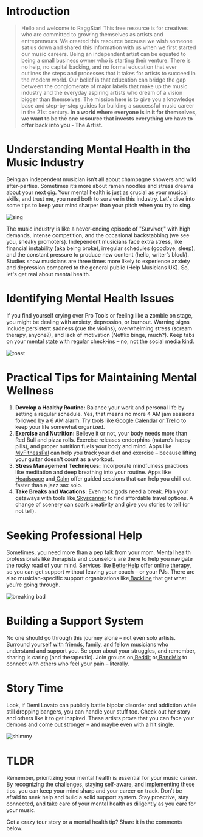 <script lang='ts'>
  import BlogPageTemplate from '$lib/components/blog/BlogPageTemplate.svelte';
  import type { BlogCardProps } from '$lib/repositories/BlogPostRepository';
  import { ASSETS_PATH } from '$lib/repositories/BlogPostRepository';
  import { orderedBlogPosts } from '$lib/repositories/BlogPostRepository';
  import { page } from '$app/stores';

  const blogPostInfo: BlogCardProps = orderedBlogPosts.find((post) => post.slug === $page.route.id?.split('/')[3]);
  const assetsUrl = `${ASSETS_PATH}/${blogPostInfo.image}`;

  const gif1 = `${assetsUrl}/gif1.gif`;
  const gif2 = `${assetsUrl}/gif2.gif`;
  const gif3 = `${assetsUrl}/gif3.gif`;
  const gif4 = `${assetsUrl}/gif4.gif`;
</script>

<BlogPageTemplate
  title={blogPostInfo.title}
  subtitle={blogPostInfo.subtitle}
  published_date={blogPostInfo.date_published}
  coverImg={blogPostInfo.image}>

# Introduction
> Hello and welcome to RaggStar! This free resource is for creatives who are committed to growing themselves as artists and entrepreneurs. We created this resource because we wish someone sat us down and shared this information with us when we first started our music careers. Being an independent artist can be equated to being a small business owner who is starting their venture. There is no help, no capital backing, and no formal education that ever outlines the steps and processes that it takes for artists to succeed in the modern world. Our belief is that education can bridge the gap between the conglomerate of major labels that make up the music industry and the everyday aspiring artists who dream of a vision bigger than themselves. The mission here is to give you a knowledge base and step-by-step guides for building a successful music career in the 21st century. **In a world where everyone is in it for themselves, we want to be the one resource that invests everything we have to offer back into you - The Artist.**

# Understanding Mental Health in the Music Industry

Being an independent musician isn’t all about champagne showers and wild after-parties. Sometimes it’s more about ramen noodles and stress dreams about your next gig. Your mental health is just as crucial as your musical skills, and trust me, you need both to survive in this industry. Let's dive into some tips to keep your mind sharper than your pitch when you try to sing.

![sing]({gif1})

The music industry is like a never-ending episode of "Survivor," with high demands, intense competition, and the occasional backstabbing (we see you, sneaky promoters). Independent musicians face extra stress, like financial instability (aka being broke), irregular schedules (goodbye, sleep), and the constant pressure to produce new content (hello, writer’s block). Studies show musicians are three times more likely to experience anxiety and depression compared to the general public (Help Musicians UK). So, let's get real about mental health.


# Identifying Mental Health Issues

If you find yourself crying over Pro Tools or feeling like a zombie on stage, you might be dealing with anxiety, depression, or burnout. Warning signs include persistent sadness (cue the violins), overwhelming stress (scream therapy, anyone?), and lack of motivation (Netflix binge, much?). Keep tabs on your mental state with regular check-ins – no, not the social media kind.

![toast]({gif2})


# Practical Tips for Maintaining Mental Wellness



1. **Develop a Healthy Routine:** Balance your work and personal life by setting a regular schedule. Yes, that means no more 4 AM jam sessions followed by a 6 AM alarm. Try tools like[ Google Calendar](https://calendar.google.com/) or[ Trello](https://trello.com/) to keep your life somewhat organized.
2. **Exercise and Nutrition:** Believe it or not, your body needs more than Red Bull and pizza rolls. Exercise releases endorphins (nature’s happy pills), and proper nutrition fuels your body and mind. Apps like[ MyFitnessPal](https://www.myfitnesspal.com/) can help you track your diet and exercise – because lifting your guitar doesn't count as a workout.
3. **Stress Management Techniques:** Incorporate mindfulness practices like meditation and deep breathing into your routine. Apps like[ Headspace](https://www.headspace.com/) and[ Calm](https://www.calm.com/) offer guided sessions that can help you chill out faster than a jazz sax solo.
4. **Take Breaks and Vacations:** Even rock gods need a break. Plan your getaways with tools like[ Skyscanner](https://www.skyscanner.com/) to find affordable travel options. A change of scenery can spark creativity and give you stories to tell (or not tell).


# Seeking Professional Help

Sometimes, you need more than a pep talk from your mom. Mental health professionals like therapists and counselors are there to help you navigate the rocky road of your mind. Services like[ BetterHelp](https://www.betterhelp.com/) offer online therapy, so you can get support without leaving your couch – or your PJs. There are also musician-specific support organizations like[ Backline](https://backline.care/) that get what you’re going through.

![breaking bad]({gif3})

# Building a Support System

No one should go through this journey alone – not even solo artists. Surround yourself with friends, family, and fellow musicians who understand and support you. Be open about your struggles, and remember, sharing is caring (and therapeutic). Join groups on[ Reddit](https://www.reddit.com/r/Musicians/) or[ BandMix](https://www.bandmix.com/) to connect with others who feel your pain – literally.


# Story Time

Look, if Demi Lovato can publicly battle bipolar disorder and addiction while still dropping bangers, you can handle your stuff too. Check out her story and others like it to get inspired. These artists prove that you can face your demons and come out stronger – and maybe even with a hit single.

![shimmy]({gif4})

# TLDR

Remember, prioritizing your mental health is essential for your music career. By recognizing the challenges, staying self-aware, and implementing these tips, you can keep your mind sharp and your career on track. Don’t be afraid to seek help and build a solid support system. Stay proactive, stay connected, and take care of your mental health as diligently as you care for your music.

Got a crazy tour story or a mental health tip? Share it in the comments below.

</BlogPageTemplate>
